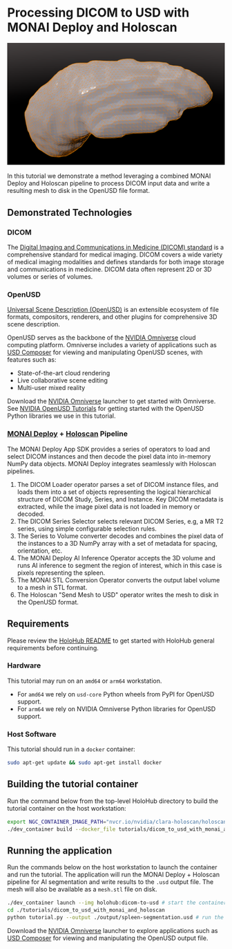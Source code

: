 # Processing DICOM to USD with MONAI Deploy and Holoscan

![USD Composer Liver Segmentation Mesh](./doc/spleen-seg.png)

In this tutorial we demonstrate a method leveraging a combined MONAI Deploy and Holoscan pipeline to process DICOM input data and write a resulting mesh to disk in the OpenUSD file format.

## Demonstrated Technologies

### DICOM

The [Digital Imaging and Communications in Medicine (DICOM) standard](https://www.dicomstandard.org/) is a comprehensive standard for medical imaging. DICOM covers a wide variety of medical imaging modalities and defines standards for both image storage and communications in medicine. DICOM data often represent 2D or 3D volumes or series of volumes.

### OpenUSD

[Universal Scene Description (OpenUSD)](https://openusd.org/release/index.html) is an extensible ecosystem of file formats, compositors, renderers, and other plugins for comprehensive 3D scene description.

OpenUSD serves as the backbone of the [NVIDIA Omniverse](https://www.nvidia.com/en-us/omniverse/) cloud computing platform. Omniverse includes a variety of applications such as [USD Composer](https://docs.omniverse.nvidia.com/composer/latest/index.html) for viewing and manipulating OpenUSD scenes, with features such as:
- State-of-the-art cloud rendering
- Live collaborative scene editing
- Multi-user mixed reality

Download the [NVIDIA Omniverse](https://www.nvidia.com/en-us/omniverse/foundation-apps/) launcher to get started with Omniverse. See [NVIDIA OpenUSD Tutorials](https://developer.nvidia.com/usd/tutorials) for getting started with the OpenUSD Python libraries we use in this tutorial.

### [MONAI Deploy](https://monai.io/deploy.html) + [Holoscan](https://developer.nvidia.com/holoscan-sdk) Pipeline

The MONAI Deploy App SDK provides a series of operators to load and select DICOM instances and then decode the pixel data into in-memory NumPy data objects. MONAI Deploy integrates seamlessly with Holoscan pipelines.

1. The DICOM Loader operator parses a set of DICOM instance files, and loads them into a set of objects representing the logical hierarchical structure of DICOM Study, Series, and Instance. Key DICOM metadata is extracted, while the image pixel data is not loaded in memory or decoded.
2. The DICOM Series Selector selects relevant DICOM Series, e.g, a MR T2 series, using simple configurable selection rules.
3. The Series to Volume converter decodes and combines the pixel data of the instances to a 3D NumPy array with a set of metadata for spacing, orientation, etc.
4. The MONAI Deploy AI Inference Operator accepts the 3D volume and runs AI inference to segment the region of interest, which in this case is pixels representing the spleen.
5. The MONAI STL Conversion Operator converts the output label volume to a mesh in STL format.
6. The Holoscan "Send Mesh to USD" operator writes the mesh to disk in the OpenUSD format.

## Requirements

Please review the [HoloHub README](../../README.md) to get started with HoloHub general requirements before continuing.

### Hardware

This tutorial may run on an `amd64` or `arm64` workstation.
- For `amd64` we rely on `usd-core` Python wheels from PyPI for OpenUSD support.
- For `arm64` we rely on NVIDIA Omniverse Python libraries for OpenUSD support.

### Host Software

This tutorial should run in a `docker` container:

```sh
sudo apt-get update && sudo apt-get install docker
```

## Building the tutorial container

Run the command below from the top-level HoloHub directory to build the tutorial container on the host workstation:

```sh
export NGC_CONTAINER_IMAGE_PATH="nvcr.io/nvidia/clara-holoscan/holoscan:v1.0.3-dgpu"
./dev_container build --docker_file tutorials/dicom_to_usd_with_monai_and_holoscan/Dockerfile --base_img ${NGC_CONTAINER_IMAGE_PATH} --img holohub:dicom-to-usd
```

## Running the application

Run the commands below on the host workstation to launch the container and run the tutorial. The application will run the MONAI Deploy + Holoscan pipeline for AI segmentation and write results to the `.usd` output file. The mesh will also be available as a `mesh.stl` file on disk.

```sh
./dev_container launch --img holohub:dicom-to-usd # start the container
cd ./tutorials/dicom_to_usd_with_monai_and_holoscan
python tutorial.py --output ./output/spleen-segmentation.usd # run the tutorial
```

Download the [NVIDIA Omniverse](https://www.nvidia.com/en-us/omniverse/) launcher to explore applications such as [USD Composer](https://docs.omniverse.nvidia.com/composer/latest/index.html) for viewing and manipulating the OpenUSD output file.